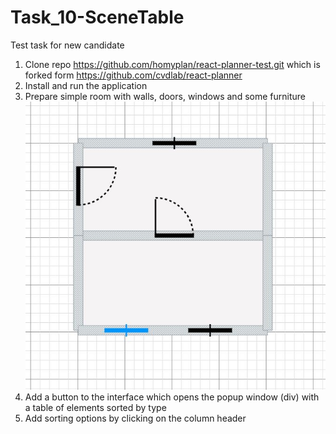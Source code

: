 # Task_10-SceneTable
Test task for new candidate


1. Clone repo https://github.com/homyplan/react-planner-test.git which is forked form https://github.com/cvdlab/react-planner
2. Install and run the application
3. Prepare simple room with walls, doors, windows and some furniture
![Simple room](SimpleRoom.jpg)
5. Add a button to the interface which opens the popup window (div) with a table of elements sorted by type
6. Add sorting options by clicking on the column header
